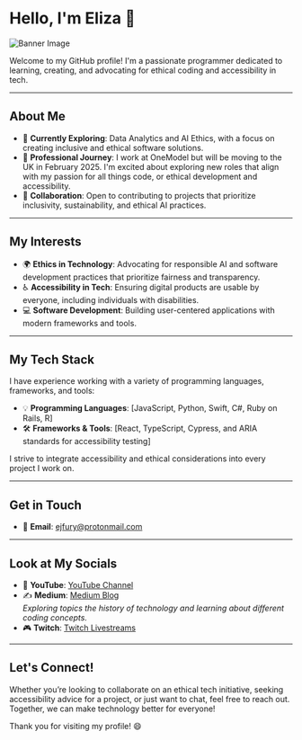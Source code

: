 # Hello, I'm Eliza 👋

![Banner Image](https://github.com/Efury1/githubImages/blob/main/srteertrtyrtyrty%20(7).png)

Welcome to my GitHub profile! I'm a passionate programmer dedicated to learning, creating, and advocating for ethical coding and accessibility in tech. 

---

## About Me

- 🌱 **Currently Exploring**: Data Analytics and AI Ethics, with a focus on creating inclusive and ethical software solutions.
- 💼 **Professional Journey**: I work at OneModel but will be moving to the UK in February 2025. I'm excited about exploring new roles that align with my passion for all things code, or ethical development and accessibility.
- 🤝 **Collaboration**: Open to contributing to projects that prioritize inclusivity, sustainability, and ethical AI practices.

---

## My Interests

- 🌍 **Ethics in Technology**: Advocating for responsible AI and software development practices that prioritize fairness and transparency.
- ♿ **Accessibility in Tech**: Ensuring digital products are usable by everyone, including individuals with disabilities.
- 💻 **Software Development**: Building user-centered applications with modern frameworks and tools.

---

## My Tech Stack

I have experience working with a variety of programming languages, frameworks, and tools:

- 💡 **Programming Languages**: [JavaScript, Python, Swift, C#, Ruby on Rails, R]
- 🛠️ **Frameworks & Tools**: [React, TypeScript, Cypress, and ARIA standards for accessibility testing]

I strive to integrate accessibility and ethical considerations into every project I work on.

---

## Get in Touch

- 📧 **Email**: [ejfury@protonmail.com](mailto:ejfury@protonmail.com)

---

## Look at My Socials

- 🎥 **YouTube**: [YouTube Channel](https://www.youtube.com/channel/UCCwlIqh6VjXceir9BHMl_YQ)
- ✍️ **Medium**: [Medium Blog](https://medium.com/@girlchronicallyonline)  
  *Exploring topics the history of technology and learning about different coding concepts.*
- 🎮 **Twitch**: [Twitch Livestreams](https://www.twitch.tv/girlchronicallyonline)  

---

## Let's Connect!

Whether you’re looking to collaborate on an ethical tech initiative, seeking accessibility advice for a project, or just want to chat, feel free to reach out. Together, we can make technology better for everyone!

Thank you for visiting my profile! 😄
